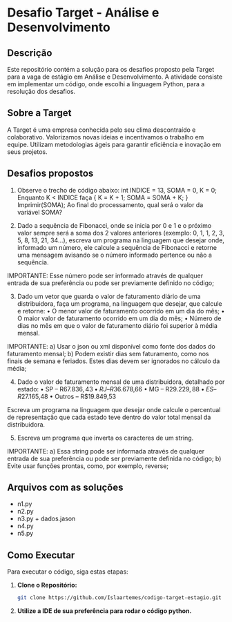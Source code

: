 # Desafio Target - Análise e Desenvolvimento

## Descrição

Este repositório contém a solução para os desafios proposto pela Target para a vaga de estágio em Análise e Desenvolvimento. A atividade consiste em implementar um código, onde escolhi a linguagem Python, para a resolução dos desafios.

## Sobre a Target

A Target é uma empresa conhecida pelo seu clima descontraído e colaborativo. Valorizamos novas ideias e incentivamos o trabalho em equipe. Utilizam metodologias ágeis para garantir eficiência e inovação em seus projetos.

## Desafios propostos

1) Observe o trecho de código abaixo: int INDICE = 13, SOMA = 0, K = 0;
Enquanto K < INDICE faça { K = K + 1; SOMA = SOMA + K; }
Imprimir(SOMA);
Ao final do processamento, qual será o valor da variável SOMA?

2) Dado a sequência de Fibonacci, onde se inicia por 0 e 1 e o próximo valor sempre será a soma dos 2 valores anteriores (exemplo: 0, 1, 1, 2, 3, 5, 8, 13, 21, 34...), escreva um programa na linguagem que desejar onde, informado um número, ele calcule a sequência de Fibonacci e retorne uma mensagem avisando se o número informado pertence ou não a sequência.

IMPORTANTE: Esse número pode ser informado através de qualquer entrada de sua preferência ou pode ser previamente definido no código;

3) Dado um vetor que guarda o valor de faturamento diário de uma distribuidora, faça um programa, na linguagem que desejar, que calcule e retorne:
• O menor valor de faturamento ocorrido em um dia do mês;
• O maior valor de faturamento ocorrido em um dia do mês;
• Número de dias no mês em que o valor de faturamento diário foi superior à média mensal.

IMPORTANTE:
a) Usar o json ou xml disponível como fonte dos dados do faturamento mensal;
b) Podem existir dias sem faturamento, como nos finais de semana e feriados. Estes dias devem ser ignorados no cálculo da média;

4) Dado o valor de faturamento mensal de uma distribuidora, detalhado por estado:
• SP – R$67.836,43
• RJ – R$36.678,66
• MG – R$29.229,88
• ES – R$27.165,48
• Outros – R$19.849,53

Escreva um programa na linguagem que desejar onde calcule o percentual de representação que cada estado teve dentro do valor total mensal da distribuidora.  

5) Escreva um programa que inverta os caracteres de um string.

IMPORTANTE:
a) Essa string pode ser informada através de qualquer entrada de sua preferência ou pode ser previamente definida no código;
b) Evite usar funções prontas, como, por exemplo, reverse;

## Arquivos com as soluções

- n1.py
- n2.py
- n3.py + dados.jason
- n4.py
- n5.py
  
## Como Executar

Para executar o código, siga estas etapas:

1. **Clone o Repositório:**

   ```bash
   git clone https://github.com/Islaartemes/codigo-target-estagio.git

2. **Utilize a IDE de sua preferência para rodar o código python.**




